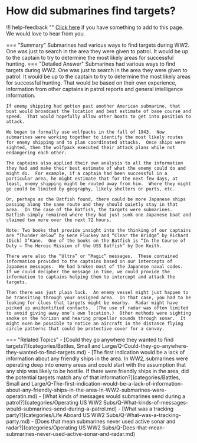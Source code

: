 # How did submarines find targets?

!!! help-feedback ""
    [Click here](https://replace.md) if you have something to add to this page. We would love to hear from you.

=== "Summary"
    Submarines had various ways to find targets during WW2. One was just to search in the area they were given to patrol. It would be up to the captain to try to determine the most likely areas for successful hunting.
=== "Detailed Answer"
    Submarines had various ways to find targets during WW2.  One was just to search in the area they were given to patrol.  It would be up to the captain to try to determine the most likely areas for successful hunting.  That would be based on their own experience, information from other captains in patrol reports and general intelligence information.

    If enemy shipping had gotten past another American submarine, that boat would broadcast the location and best estimate of base course and speed.  That would hopefully allow other boats to get into position to attack.

    We began to formally use wolfpacks in the fall of 1943.  Now submarines were working together to identify the most likely routes for enemy shipping and to plan coordinated attacks.  Once ships were sighted, then the wolfpack executed their attack plans while not endangering each other.

    The captains also applied their own analysis to all the information they had and make their best estimate of what the enemy could do and might do.  For example, if a captain had been successful in a particular area, he might estimate that for the next few days, at least, enemy shipping might be routed away from him.  Where they might go could be limited by geography, likely shelters or ports, etc.

    Or, perhaps as the Batfish found, there could be more Japanese ships passing along the same route and they should quietly stay in that area.  In the case of the Batfish, the targets were submarines.  Batfish simply remained where they had just sunk one Japanese boat and claimed two more over the next 72 hours.

    Note: Two books that provide insight into the thinking of our captains are “Thunder Below” by Gene Fluckey and “Clear the Bridge” by Richard (Dick) O’Kane.  One of the books on the Batfish is “In the Course of Duty – The Heroic Mission of the USS Batfish” by Don Keith.

    There were also the “Ultra” or “Magic” messages.  These contained information provided to the captains based on our intercepts of Japanese messages.  We had broken most of the Japanese naval codes.  If we could decipher the message in time, we could provide the information to captains helping them to intercept and attack the targets.

    Then there was just plain luck.  An enemy vessel might just happen to be transiting through your assigned area.  In that case, you had to be looking for clues that targets might be nearby.  Radar might have picked up unidentified contacts.  (The use of radar was often limited to avoid giving away one’s own location.)  Other methods were sighting smoke on the horizon and hearing propellor sounds through sonar.  It might even be possible to notice an aircraft in the distance flying circle patterns that could be protective cover for a convoy.
=== "Related Topics"
    - [Could they go anywhere they wanted to find targets?](categories/Battles, Small and Large/Q-Could-they-go-anywhere-they-wanted-to-find-targets.md)
    - [The first indication would be a lack of information about any friendly ships in the area.  In WW2, submarines were operating deep into enemy areas and could start with the assumption that any ship was likely to be hostile.  If there were friendly ships in the area, did the potential targets match any of that information?](categories/Battles, Small and Large/Q-The-first-indication-would-be-a-lack-of-information-about-any-friendly-ships-in-the-area-In-WW2-submarines-were-operatin.md)
    - [What kinds of messages would submarines send during a patrol?](categories/Operating US WW2 Subs/Q-What-kinds-of-messages-would-submarines-send-during-a-patrol.md)
    - [What was a tracking party?](categories/Life Aboard US WW2 Subs/Q-What-was-a-tracking-party.md)
    - [Does that mean submarines never used active sonar and radar?](categories/Operating US WW2 Subs/Q-Does-that-mean-submarines-never-used-active-sonar-and-radar.md)
